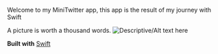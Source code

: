 Welcome to my MiniTwitter app, this app is the result of my journey with Swift 


A picture is worth a thousand words.
![Descriptive/Alt text here](https://vecta.io/symbols/96/brands-sn-sz/153/swift-icon)




**Built with** [Swift](https://www.swift.org/)
